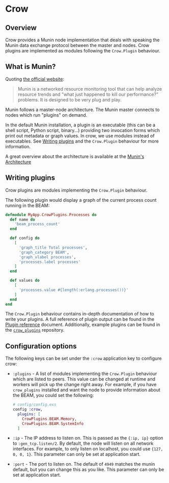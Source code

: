 # Crow

## Overview

Crow provides a Munin node implementation that deals with speaking the Munin
data exchange protocol between the master and nodes. Crow plugins are
implemented as modules following the `Crow.Plugin` behaviour.

## What is Munin?

Quoting [the official website](http://munin-monitoring.org):
> Munin is a networked resource monitoring tool that can help analyze resource trends 
> and "what just happened to kill our performance?" problems. It is designed to be very plug and play.

Munin follows a master-node architecture. The Munin master connects to nodes
which run "plugins" on demand.

In the default Munin installation, a plugin is an executable (this can be a
shell script, Python script, binary...) providing two invocation forms which
print out metadata or graph values. In crow, we use modules instead of
executables. See [Writing plugins](#writing-plugins) and the `Crow.Plugin`
behaviour for more information.

A great overview about the architecture is available at the [Munin's
Architecture](http://guide.munin-monitoring.org/en/latest/architecture/index.html)

## Writing plugins

Crow plugins are modules implementing the `Crow.Plugin` behaviour.

The following plugin would display a graph of the current process count running
in the BEAM:

```elixir
defmodule MyApp.CrowPlugins.Processes do
  def name do
    'beam_process_count'
  end

  def config do
    [
      'graph_title Total processes',
      'graph_category BEAM',
      'graph_vlabel processes',
      'processes.label processes'
    ]
  end

  def values do
    [
      'processes.value #{length(:erlang.processes())}'
    ]
  end
end
```

The `Crow.Plugin` behaviour contains in-depth documentation of how to write your
plugins. A full reference of plugin output can be found in the [Plugin
reference](http://guide.munin-monitoring.org/en/latest/reference/plugin.html)
document. Additionally, example plugins can be found in the
[`crow_plugins`](https://github.com/jchristgit/crow_plugins) repository.

## Configuration options

The following keys can be set under the `:crow` application key to configure
crow:

- `:plugins` - A list of modules implementing the `Crow.Plugin` behaviour which
  are listed to peers. This value can be changed at runtime and workers will
  pick up the change right away. For example, if you have `crow_plugins`
  installed and want the node to provide information about the BEAM, you could
  set the following:
  ```elixir
  # config/config.exs
  config :crow,
    plugins: [
      CrowPlugins.BEAM.Memory,
      CrowPlugins.BEAM.SystemInfo
    ]
  ```

- `:ip` - The IP address to listen on. This is passed as the `{:ip, ip}` option
  to `:gen_tcp.listen/2`. By default, the node will listen on all network
  interfaces. For example, to only listen on localhost, you could use `{127, 0,
  0, 1}`. This parameter can only be set at application start.

- `:port` - The port to listen on. The default of `4949` matches the munin
  default, but you can change this as you like. This parameter can only be set
  at application start.


<!-- vim: set textwidth=80 sw=2 ts=2: -->
